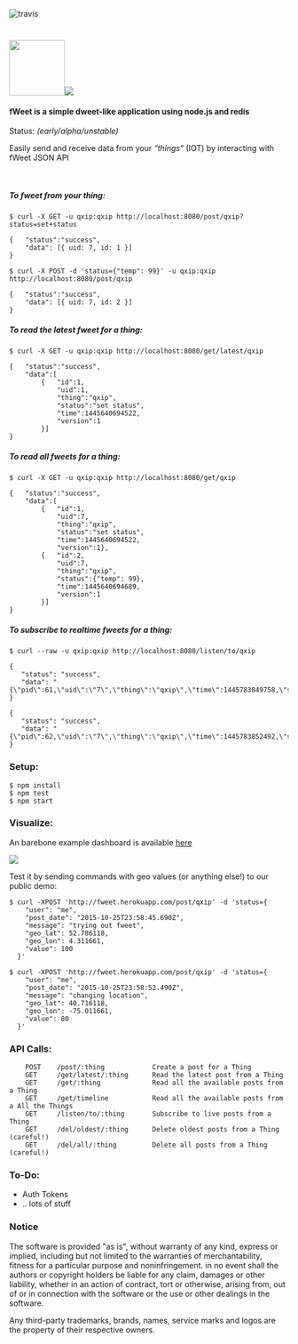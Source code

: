 ![travis](https://travis-ci.org/lmangani/fweet.svg?branch=master)

# <img src="http://i.imgur.com/HF1daBu.gif" height="100"><img src="http://i.imgur.com/czjXDLf.png">

#### fWeet is a simple dweet-like application using node.js and redis 
Status: _(early/alpha/unstable)_

Easily send and receive data from your _"things"_ (IOT) by interacting with fWeet JSON API 

<br/>

##### To fweet from your thing:
```
$ curl -X GET -u qxip:qxip http://localhost:8080/post/qxip?status=set+status

{   "status":"success",
    "data": [{ uid: 7, id: 1 }]
}
```

```
$ curl -X POST -d 'status={"temp": 99}' -u qxip:qxip http://localhost:8080/post/qxip

{   "status":"success",
    "data": [{ uid: 7, id: 2 }]
}
```

##### To read the latest fweet for a thing:
```
$ curl -X GET -u qxip:qxip http://localhost:8080/get/latest/qxip

{   "status":"success",
    "data":[
        {   "id":1,
            "uid":1,
            "thing":"qxip",
            "status":"set status",
            "time":1445640694522,
            "version":1
        }]
}
```

##### To read all fweets for a thing:
```
$ curl -X GET -u qxip:qxip http://localhost:8080/get/qxip

{   "status":"success",
    "data":[
        {   "id":1,
            "uid":7,
            "thing":"qxip",
            "status":"set status",
            "time":1445640694522,
            "version":1},
        {   "id":2,
            "uid":7,
            "thing":"qxip",
            "status":{"temp": 99},
            "time":1445640694689,
            "version":1
        }]
}
```

##### To subscribe to realtime fweets for a thing:
```
$ curl --raw -u qxip:qxip http://localhost:8080/listen/to/qxip

{
   "status": "success",
   "data": "{\"pid\":61,\"uid\":\"7\",\"thing\":\"qxip\",\"time\":1445783849758,\"status\":\"realtime\"}"
}

{
   "status": "success",
   "data": "{\"pid\":62,\"uid\":\"7\",\"thing\":\"qxip\",\"time\":1445783852492,\"status\":\"message\"}"
}
```

### Setup:
```
$ npm install
$ npm test
$ npm start
```

### Visualize:
An barebone example dashboard is available [here](https://freeboard.io/board/T0R2h2)

<img src="http://i.imgur.com/xAFtFvk.png" />

Test it by sending commands with geo values (or anything else!) to our public demo:
```
$ curl -XPOST 'http://fweet.herokuapp.com/post/qxip' -d 'status={
    "user": "me",
    "post_date": "2015-10-25T23:58:45.690Z",
    "message": "trying out fweet",
    "geo_lat": 52.786118,
    "geo_lon": 4.311661,
    "value": 100
  }'
  
$ curl -XPOST 'http://fweet.herokuapp.com/post/qxip' -d 'status={
    "user": "me",
    "post_date": "2015-10-25T23:58:52.490Z",
    "message": "changing location",
    "geo_lat": 40.716118,
    "geo_lon": -75.011661,
    "value": 80
  }'
```


### API Calls:
```
    POST    /post/:thing            Create a post for a Thing
    GET     /get/latest/:thing      Read the latest post from a Thing
    GET     /get/:thing             Read all the available posts from a Thing
    GET     /get/timeline           Read all the available posts from a All the Things
    GET     /listen/to/:thing       Subscribe to live posts from a Thing  
    GET     /del/oldest/:thing      Delete oldest posts from a Thing (careful!)
    GET     /del/all/:thing         Delete all posts from a Thing (careful!)

```

### To-Do:

* Auth Tokens
* .. lots of stuff


### Notice

The software is provided "as is", without warranty of any kind, express or implied, including but not limited to the warranties of merchantability, fitness for a particular purpose and noninfringement. in no event shall the authors or copyright holders be liable for any claim, damages or other liability, whether in an action of contract, tort or otherwise, arising from, out of or in connection with the software or the use or other dealings in the software.

Any third-party trademarks, brands, names, service marks and logos are the property of their respective owners. 
